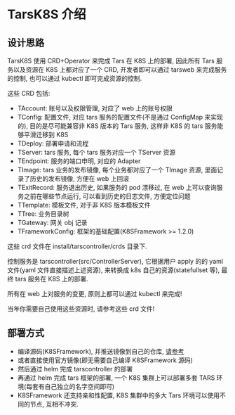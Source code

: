 # TarsK8S 介绍

## 设计思路

TarsK8S 使用 CRD+Operator 来完成 Tars 在 K8S 上的部署, 因此所有 Tars 服务以及资源在 K8S 上都对应了一个 CRD, 开发者即可以通过 tarsweb 来完成服务的控制, 也可以通过 kubectl 即可完成资源的控制.

这些 CRD 包括:

- TAccount: 账号以及权限管理, 对应了 web 上的账号权限
- TConfig: 配置文件, 对应 tars 服务的配置文件(不是通过 ConfigMap 来实现的), 目的是尽可能兼容非 K8S 版本的 Tars 服务, 这样非 K8S 的 tars 服务能够平滑迁移到 K8S
- TDeploy: 部署申请和流程
- TServer: tars 服务, 每个 tars 服务对应一个 TServer 资源
- TEndpoint: 服务的端口申明, 对应的 Adapter
- TImage: tars 业务的发布镜像, 每个业务都对应了一个 TImage 资源, 里面记录了历史的发布镜像, 方便在 web 上回滚
- TExitRecord: 服务退出历史, 如果服务的 pod 漂移过, 在 web 上可以查询服务之前在哪些节点运行, 可以看到历史的日志文件, 方便定位问题
- TTemplate: 模板文件, 对于非 K8S 版本模板文件
- TTree: 业务目录树
- TGateway: 网关 obj 记录
- TFrameworkConfig: 框架的基础配置(K8SFramework >= 1.2.0)

这些 crd 文件在 install/tarscontroller/crds 目录下.

控制服务是 tarscontroller(src/ControllerServer), 它根据用户 apply 的的 yaml 文件(yaml 文件直接描述上述资源), 来转换成 k8s 自己的资源(statefullset 等), 最终 tars 服务在 K8S 上的部署.

所有在 web 上对服务的变更, 原则上都可以通过 kubectl 来完成!

当年你需要自己使用这些资源时, 请参考这些 crd 文件!

## 部署方式

- 编译源码(K8SFramework), 并推送镜像到自己的仓库, [请参考](../k8s/source-install.md)
- 或者直接使用官方镜像(即无需要自己编译 K8SFramework 源码)
- 然后通过 helm 完成 tarscontroller 的部署
- 再通过 helm 完成 tars 框架的部署, 一个 K8S 集群上可以部署多套 TARS 环境(每套有自己独立的名字空间即可)
- K8SFramework 还支持亲和性配置, K8S 集群中的多大 Tars 环境可以使用不同的节点, 互相不冲突.
